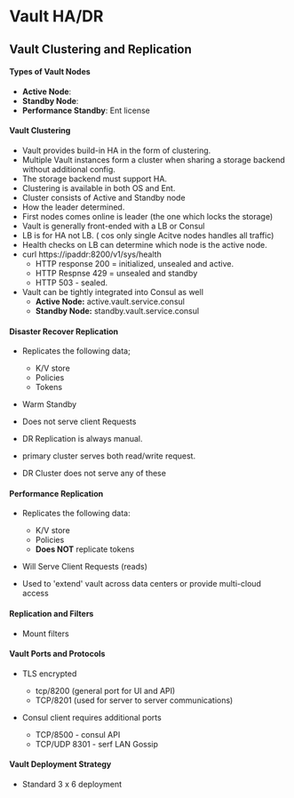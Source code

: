 # Vault HA/DR
## Vault Clustering and Replication
#### Types of Vault Nodes

- **Active Node**:
- **Standby Node**:
- **Performance Standby**: Ent license

#### Vault Clustering
- Vault provides build-in HA in the form of clustering.
- Multiple Vault instances form a cluster when sharing a storage backend without additional config.
- The storage backend must support HA.
- Clustering is available in both OS and Ent.
- Cluster consists of Active and Standby node
- How the leader determined.
- First nodes comes online is leader (the one which locks the storage)
- Vault is generally front-ended with a LB or Consul
- LB is for HA not LB. ( cos only single Acitve nodes handles all traffic)
- Health checks on LB can determine which node is the active node.
- curl https://ipaddr:8200/v1/sys/health
  - HTTP response 200 = initialized, unsealed and active.
  - HTTP Respnse 429 = unsealed and standby
  - HTTP 503 - sealed.
- Vault can be tightly integrated into Consul as well
  - **Active Node:** active.vault.service.consul
  - **Standby Node:** standby.vault.service.consul



#### Disaster Recover Replication
- Replicates the following data;
  - K/V store
  - Policies
  - Tokens

- Warm Standby
- Does not serve client Requests
- DR Replication is always manual.
- primary cluster serves both read/write request.
- DR Cluster does not serve any of these


#### Performance Replication
- Replicates the following data:
  - K/V store
  - Policies
  - **Does NOT** replicate tokens

- Will Serve Client Requests (reads)
- Used to 'extend' vault across data centers or provide multi-cloud access




#### Replication and Filters
- Mount filters


#### Vault Ports and Protocols
- TLS encrypted
  - tcp/8200 (general port for UI and API)
  - TCP/8201 (used for server to server communications)


- Consul client requires additional ports
  - TCP/8500 - consul API
  - TCP/UDP 8301 - serf LAN Gossip



#### Vault Deployment Strategy
- Standard 3 x 6 deployment
